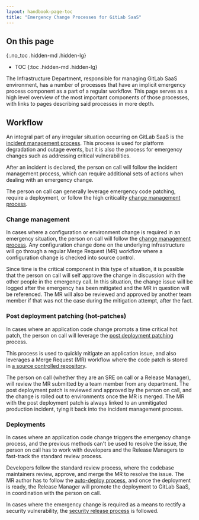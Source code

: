 ```yaml
---
layout: handbook-page-toc
title: "Emergency Change Processes for GitLab SaaS"
---
```


## On this page
{:.no_toc .hidden-md .hidden-lg}

- TOC
{:toc .hidden-md .hidden-lg}

The Infrastructure Department, responsible for managing GitLab SaaS environment, has a number of processes that have an implicit emergency process component as a part of a regular workflow. This page serves as a high level overview of the most important components of those processes, with links to pages describing said processes in more depth.  

## Workflow

An integral part of any irregular situation occurring on GitLab SaaS is the [incident management process].
This process is used for platform degradation and outage events, but it is also the process for emergency changes such as addressing critical vulnerabilities.

After an incident is declared, the person on call will follow the incident management process, which can require additional sets of actions when dealing with an emergency change.

The person on call can generally leverage emergency code patching, require a deployment, or follow the high criticality [change management process].

### Change management

In cases where a configuration or environment change is required in an emergency situation, the person on call will follow the [change management process]. Any configuration change done on the underlying infrastructure will go through a regular Merge Request (MR) workflow where a configuration change is checked into source control.

Since time is the critical component in this type of situation, it is possible that the person on call will self approve the change in discussion with the other people in the emergency call. In this situation, the change issue will be logged after the emergency has been mitigated and the MR in question will be referenced. The MR will also be reviewed and approved by another team member if that was not the case during the mitigation attempt, after the fact.

### Post deployment patching (hot-patches)

In cases where an application code change prompts a time critical hot patch, the person on call will leverage the [post deployment patching] process.

This process is used to quickly mitigate an application issue, and also leverages a Merge Request (MR) workflow where the code patch is stored in [a source controlled repository][patcher].

The person on call (whether they are an SRE on call or a Release Manager), will review the MR submitted by a team member from any department. The post deployment patch is reviewed and approved by the person on call, and the change is rolled out to environments once the MR is merged. The MR with the post deployment patch is always linked to an unmitigated production incident, tying it back into the incident management process.

### Deployments

In cases where an application code change triggers the emergency change process, and the previous methods can't be used to resolve the issue, the person on call has to work with developers and the Release Managers to fast-track the standard review process.

Developers follow the standard review process, where the codebase maintainers review, approve, and merge the MR to resolve the issue. The MR author has to follow the [auto-deploy process][auto-deploy label], and once the deployment is ready, the Release Manager will promote the deployment to GitLab SaaS, in coordination with the person on call.

In cases where the emergency change is required as a means to rectify a security vulnerability, the [security release process] is followed.


[incident management process]: /handbook/engineering/infrastructure/incident-management/
[change management process]: /handbook/engineering/infrastructure/change-management/
[post deployment patching]: https://gitlab.com/gitlab-org/release/docs/blob/master/general/deploy/post-deployment-patches.md
[patcher]: https://ops.gitlab.net/gitlab-com/gl-infra/patcher
[auto-deploy label]: /handbook/engineering/deployments-and-releases/deployments/#gitlabcom-pick-label
[security release process]: https://gitlab.com/gitlab-org/release/docs/-/blob/master/general/security/process.md
